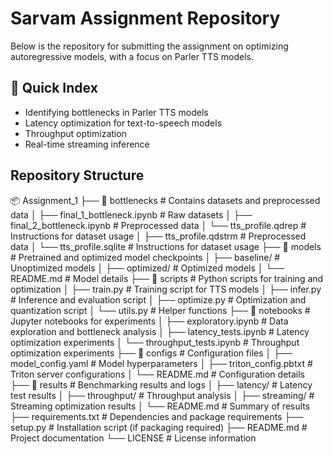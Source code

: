 # Sarvam Assignment Repository
Below is the repository for submitting the assignment on optimizing autoregressive models, with a focus on Parler TTS models.

## 📖 Quick Index
* Identifying bottlenecks in Parler TTS models
* Latency optimization for text-to-speech models
* Throughput optimization
* Real-time streaming inference


## Repository Structure

📦 Assignment_1
├── 📂 bottlenecks               # Contains datasets and preprocessed data
│   ├── final_1_bottleneck.ipynb              # Raw datasets
│   ├── final_2_bottleneck.ipynb        # Preprocessed data
│   └── tts_profile.qdrep        # Instructions for dataset usage
│   ├── tts_profile.qdstrm        # Preprocessed data
│   └── tts_profile.sqlite        # Instructions for dataset usage
├── 📂 models             # Pretrained and optimized model checkpoints
│   ├── baseline/        # Unoptimized models
│   ├── optimized/       # Optimized models
│   └── README.md        # Model details
├── 📂 scripts            # Python scripts for training and optimization
│   ├── train.py         # Training script for TTS models
│   ├── infer.py         # Inference and evaluation script
│   ├── optimize.py      # Optimization and quantization script
│   └── utils.py         # Helper functions
├── 📂 notebooks          # Jupyter notebooks for experiments
│   ├── exploratory.ipynb # Data exploration and bottleneck analysis
│   ├── latency_tests.ipynb # Latency optimization experiments
│   └── throughput_tests.ipynb # Throughput optimization experiments
├── 📂 configs            # Configuration files
│   ├── model_config.yaml # Model hyperparameters
│   ├── triton_config.pbtxt # Triton server configurations
│   └── README.md        # Configuration details
├── 📂 results            # Benchmarking results and logs
│   ├── latency/         # Latency test results
│   ├── throughput/      # Throughput analysis
│   ├── streaming/       # Streaming optimization results
│   └── README.md        # Summary of results
├── requirements.txt      # Dependencies and package requirements
├── setup.py             # Installation script (if packaging required)
├── README.md            # Project documentation
└── LICENSE              # License information

